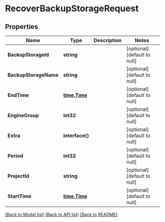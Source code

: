 # RecoverBackupStorageRequest

## Properties
Name | Type | Description | Notes
------------ | ------------- | ------------- | -------------
**BackupStorageId** | **string** |  | [optional] [default to null]
**BackupStorageName** | **string** |  | [optional] [default to null]
**EndTime** | [**time.Time**](time.Time.md) |  | [optional] [default to null]
**EngineGroup** | **int32** |  | [optional] [default to null]
**Extra** | **interface{}** |  | [optional] [default to null]
**Period** | **int32** |  | [optional] [default to null]
**ProjectId** | **string** |  | [optional] [default to null]
**StartTime** | [**time.Time**](time.Time.md) |  | [optional] [default to null]

[[Back to Model list]](../README.md#documentation-for-models) [[Back to API list]](../README.md#documentation-for-api-endpoints) [[Back to README]](../README.md)


